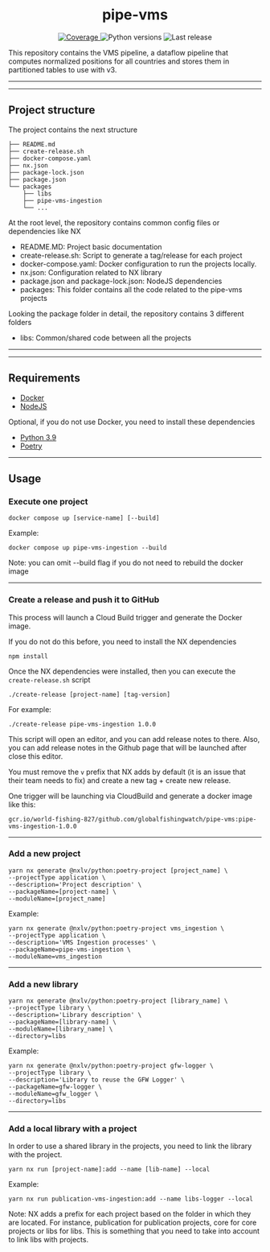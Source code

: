 <h1 align="center" style="border-bottom: none;"> pipe-vms </h1>

<p align="center">
  <a href="https://codecov.io/gh/GlobalFishingWatch/pipe-vms">
    <img alt="Coverage" src="https://codecov.io/gh/GlobalFishingWatch/pipe-vms/branch/develop/graph/badge.svg?token=U9CFTTHZHA">
  </a>
  <a>
    <img alt="Python versions" src="https://img.shields.io/badge/python-3.8%20%7C%203.9%20%7C%203.10%20%7C%203.11%20%7C%203.12-blue">
  </a>
  <a>
    <img alt="Last release" src="https://img.shields.io/github/v/release/GlobalFishingWatch/pipe-vms">
  </a>
</p>

This repository contains the VMS pipeline, a dataflow pipeline that computes normalized positions for all countries and stores them in partitioned tables to use with v3.

---

---

## Project structure

The project contains the next structure

```
├── README.md
├── create-release.sh
├── docker-compose.yaml
├── nx.json
├── package-lock.json
├── package.json
└── packages
    ├── libs
    ├── pipe-vms-ingestion
    └── ...
```

At the root level, the repository contains common config files or dependencies like NX

- README.MD: Project basic documentation
- create-release.sh: Script to generate a tag/release for each project
- docker-compose.yaml: Docker configuration to run the projects locally.
- nx.json: Configuration related to NX library
- package.json and package-lock.json: NodeJS dependencies
- packages: This folder contains all the code related to the pipe-vms projects

Looking the package folder in detail, the repository contains 3 different folders

- libs: Common/shared code between all the projects

---

---

## Requirements

- [Docker](https://www.docker.com/get-started/)
- [NodeJS](https://github.com/nvm-sh/nvm)

Optional, if you do not use Docker, you need to install these dependencies

- [Python 3.9](https://www.python.org/downloads/release/python-390/)
- [Poetry](https://python-poetry.org/docs/)

---

## Usage

### Execute one project

```
docker compose up [service-name] [--build]
```

Example:

```
docker compose up pipe-vms-ingestion --build
```

Note: you can omit --build flag if you do not need to rebuild the docker image

---

### Create a release and push it to GitHub

This process will launch a Cloud Build trigger and generate the Docker image.

If you do not do this before, you need to install the NX dependencies

```
npm install
```

Once the NX dependencies were installed, then you can execute the `create-release.sh` script

```
./create-release [project-name] [tag-version]
```

For example:

```
./create-release pipe-vms-ingestion 1.0.0
```

This script will open an editor, and you can add release notes to there. Also, you can add release
notes in the Github page that will be launched after close this editor.

You must remove the `v` prefix that NX adds by default (it is an issue that their team needs to fix) and
create a new tag + create new release.

One trigger will be launching via CloudBuild and generate a docker image like this:

```
gcr.io/world-fishing-827/github.com/globalfishingwatch/pipe-vms:pipe-vms-ingestion-1.0.0
```

---

### Add a new project

```
yarn nx generate @nxlv/python:poetry-project [project_name] \
--projectType application \
--description='Project description' \
--packageName=[project-name] \
--moduleName=[project_name]
```

Example:

```
yarn nx generate @nxlv/python:poetry-project vms_ingestion \
--projectType application \
--description='VMS Ingestion processes' \
--packageName=pipe-vms-ingestion \
--moduleName=vms_ingestion
```

---

### Add a new library

```
yarn nx generate @nxlv/python:poetry-project [library_name] \
--projectType library \
--description='Library description' \
--packageName=[library-name] \
--moduleName=[library_name] \
--directory=libs
```

Example:

```
yarn nx generate @nxlv/python:poetry-project gfw-logger \
--projectType library \
--description='Library to reuse the GFW Logger' \
--packageName=gfw-logger \
--moduleName=gfw_logger \
--directory=libs
```

---

### Add a local library with a project

In order to use a shared library in the projects, you need to link the library with
the project.

```
yarn nx run [project-name]:add --name [lib-name] --local

```

Example:

```
yarn nx run publication-vms-ingestion:add --name libs-logger --local

```

Note: NX adds a prefix for each project based on the folder in which they are located. For instance,
publication for publication projects, core for core projects or libs for libs. This is something that you
need to take into account to link libs with projects.
